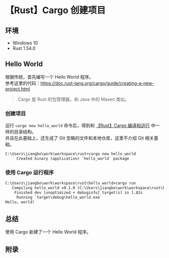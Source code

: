 # 【Rust】Cargo 创建项目

## 环境

- Windows 10
- Rust 1.54.0

## Hello World

根据传统，首先编写一个 Hello World 程序。  
参考这里的代码：<https://doc.rust-lang.org/cargo/guide/creating-a-new-project.html>

> Cargo 是 Rust 的包管理器，和 Java 中的 Maven 类似。

### 创建项目

运行 `cargo new hello_world` 命令后，得到和 [【Rust】Cargo 编译和运行][1] 中一样的目录结构。  
并且在此基础上，还生成了 Git 忽略的文件和本地仓库，这里不介绍 Git 相关基础。  

```txt
C:\Users\jiangbo\work\workspace\rust>cargo new hello_world
     Created binary (application) `hello_world` package
```

### 使用 Cargo 运行程序

```txt
C:\Users\jiangbo\work\workspace\rust\hello_world>cargo run
   Compiling hello_world v0.1.0 (C:\Users\jiangbo\work\workspace\rust\hello_world)
    Finished dev [unoptimized + debuginfo] target(s) in 1.82s
     Running `target\debug\hello_world.exe`
Hello, world!

```

## 总结

使用 Cargo 新建了一个 Hello World 程序。

## 附录

[1]:https://www.cnblogs.com/jiangbo44/p/15626589.html
